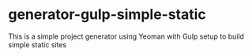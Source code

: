 # generator-gulp-simple-static
This is a simple project generator using Yeoman with Gulp setup to build simple static sites
